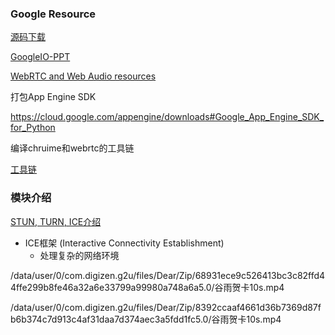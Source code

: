 ### Google Resource

[源码下载](https://chromium.googlesource.com/external/webrtc/)

[GoogleIO-PPT](https://docs.google.com/presentation/d/1CjuTaY2J9P5xrFDtRCh6VmS7Iw2UBbm-JEwzCHQCYkE/edit?usp=sharing)

[WebRTC and Web Audio resources](https://docs.google.com/document/d/1idl_NYQhllFEFqkGQOLv8KBK8M3EVzyvxnKkHl4SuM8/edit)

打包App Engine SDK

https://cloud.google.com/appengine/downloads#Google_App_Engine_SDK_for_Python

编译chruime和webrtc的工具链

[工具链](https://chromium.googlesource.com/chromium/tools/depot_tools/)

### 模块介绍

[STUN, TURN, ICE介绍](https://blog.csdn.net/byxdaz/article/details/52786600)

- ICE框架 (Interactive Connectivity Establishment)
  - 处理复杂的网络环境



/data/user/0/com.digizen.g2u/files/Dear/Zip/68931ece9c526413bc3c82ffd44ffe299b8fe46a32a6e33799a99980a748a6a5.0/谷雨贺卡10s.mp4

/data/user/0/com.digizen.g2u/files/Dear/Zip/8392ccaaf4661d36b7369d87fb6b374c7d913c4af31daa7d374aec3a5fdd1fc5.0/谷雨贺卡10s.mp4





